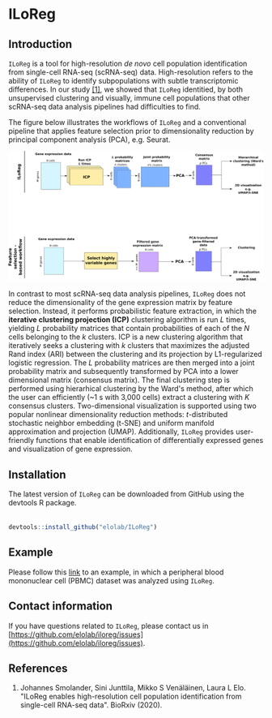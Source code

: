 # ILoReg

## Introduction



`ILoReg` is a tool for high-resolution *de novo* cell population identification from single-cell RNA-seq (scRNA-seq) data. High-resolution refers to the ability of `ILoReg` to identify subpopulations with subtle transcriptomic differences. In our study [[1]](https://www.biorxiv.org/), we showed that `ILoReg` identitied, by both unsupervised clustering and visually, immune cell populations that other scRNA-seq data analysis pipelines had difficulties to find.

The figure below illustrates the workflows of `ILoReg` and a conventional pipeline that applies feature selection prior to dimensionality reduction by principal component analysis (PCA), e.g. Seurat.

![*Figure: Analysis workflows of ILoReg and a feature-selection based approach*](vignettes/figure.png)



In contrast to most scRNA-seq data analysis pipelines, `ILoReg` does not reduce the dimensionality of the gene expression matrix by feature selection. Instead, it performs probabilistic feature extraction, in which the **iterative clustering projection (ICP)** clustering algorithm is run *L* times, yielding *L* probability matrices that contain probabilities of each of the *N* cells belonging to the *k* clusters. ICP is a new clustering algorithm that iteratively seeks a clustering with *k* clusters that maximizes the adjusted Rand index (ARI) between the clustering and its projection by L1-regularized logistic regression. The *L* probability matrices are then merged into a joint probability matrix and subsequently transformed by PCA into a lower dimensional matrix (consensus matrix). The final clustering step is performed using hierarhical clustering by the Ward's method, after which the user can efficiently (~1 s with 3,000 cells) extract a clustering with *K* consensus clusters. Two-dimensional visualization is supported using two popular nonlinear dimensionality reduction methods: *t*-distributed stochastic neighbor embedding (t-SNE) and uniform manifold approximation and projection (UMAP). Additionally, `ILoReg` provides user-friendly functions that enable identification of differentially expressed genes and visualization of gene expression.

## Installation

The latest version of `ILoReg` can be downloaded from GitHub using the devtools R package.

```R

devtools::install_github("elolab/ILoReg")

```

## Example

Please follow this [link](https://gitlab.utu.fi/pajosm/iloreg) to an example, in which a peripheral blood mononuclear cell (PBMC) dataset was analyzed using `ILoReg`.

## Contact information

If you have questions related to `ILoReg`, please contact us in [https://github.com/elolab/iloreg/issues](https://github.com/elolab/iloreg/issues). 

## References

1. Johannes Smolander, Sini Junttila, Mikko S Venäläinen, Laura L Elo. "ILoReg enables high-resolution cell population identification from single-cell RNA-seq data". BioRxiv (2020).
